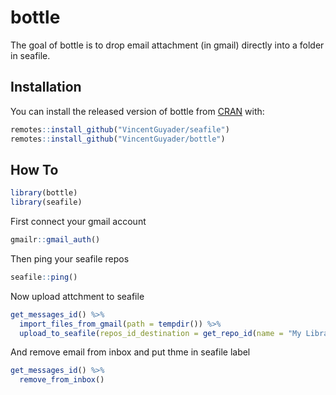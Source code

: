 
<!-- README.md is generated from README.Rmd. Please edit that file -->
bottle
======

The goal of bottle is to drop email attachment (in gmail) directly into a folder in seafile.

Installation
------------

You can install the released version of bottle from [CRAN](https://CRAN.R-project.org) with:

``` r
remotes::install_github("VincentGuyader/seafile")
remotes::install_github("VincentGuyader/bottle")
```

How To
------

``` r
library(bottle)
library(seafile)
```

First connect your gmail account

``` r
gmailr::gmail_auth()
```

Then ping your seafile repos

``` r
seafile::ping()
```

Now upload attchment to seafile

``` r
get_messages_id() %>% 
  import_files_from_gmail(path = tempdir()) %>% 
  upload_to_seafile(repos_id_destination = get_repo_id(name = "My Library"))
```

And remove email from inbox and put thme in seafile label

``` r
get_messages_id() %>%
  remove_from_inbox()
```
